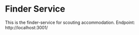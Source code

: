 # Finder Service 

This is the finder-service for scouting accommodation. 
Endpoint: http://localhost:3001/